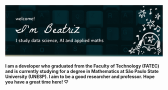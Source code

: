 <img src="readme-image.png">

#### I am a developer who graduated from the Faculty of Technology (FATEC) and is currently studying for a degree in Mathematics at São Paulo State University (UNESP). I aim to be a good researcher and professor. Hope you have a great time here! ♡
